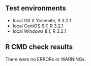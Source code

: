 ## Test environments
* local OS X Yosemite, R 3.2.1
* local CentOS 6.7, R 3.2.1
* local Windows 8.1, R 3.2.1

## R CMD check results
There were no ERRORs or WARNINGs.
